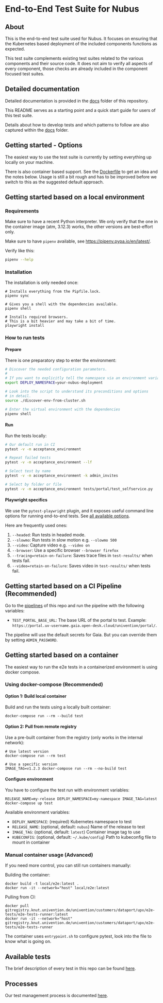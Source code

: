 # End-to-End Test Suite for Nubus

## About

This is the end-to-end test suite used for Nubus. It focuses on ensuring that
the Kubernetes based deployment of the included components functions as
expected.

This test suite complements existing test suites related to the various
components and their source code. It does not aim to verify all aspects of every
component, those checks are already included in the component focused test
suites.


## Detailed documentation

Detailed documentation is provided in the [docs](./docs) folder of this
repository.

This README serves as a starting point and a quick start guide for users of this
test suite.

Details about how to develop tests and which patterns to follow are also
captured within the [docs](./docs) folder.


## Getting started - Options

The easiest way to use the test suite is currently by setting everything up
locally on your machine.

There is also container based support. See the [Dockerfile](./Dockerfile) to get
an idea and the notes below. Usage is still a bit rough and has to be improved
before we switch to this as the suggested default approach.


## Getting started based on a local environment

### Requirements

Make sure to have a recent Python interpreter. We only verify that the one in
the container image (atm, 3.12.3) works, the other versions are best-effort only.

Make sure to have `pipenv` available, see <https://pipenv.pypa.io/en/latest/>.

Verify like this:

```sh
pipenv --help
```

### Installation

The installation is only needed once:

```
# Installs everything from the Pipfile.lock.
pipenv sync

# Gives you a shell with the dependencies available.
pipenv shell

# Installs required browsers.
# This is a bit heavier and may take a bit of time.
playwright install
```

### How to run tests

#### Prepare

There is one preparatory step to enter the environment:

```sh
# Discover the needed configuration parameters.
#
# If you want to explicitly tell the namespace via an environment variable
export DEPLOY_NAMESPACE=your-nubus-deployment

# Look into the script to understand its preconditions and options
# in detail.
source ./discover-env-from-cluster.sh

# Enter the virtual environment with the dependencies
pipenv shell
```

#### Run

Run the tests locally:

```sh
# Our default run in CI
pytest -v -m acceptance_environment

# Repeat failed tests
pytest -v -m acceptance_environment --lf

# Select test by name
pytest -v -m acceptance_environment -k admin_invites

# Select by folder or file
pytest -v -m acceptance_environment tests/portal/test_selfservice.py
```

#### Playwright specifics

We use the `pytest-playwright` plugin, and it exposes useful command line
options for running end-to-end tests. See [all available
options](https://playwright.dev/python/docs/test-runners).

Here are frequently used ones:

1. `--headed`: Run tests in headed mode.
2. `--slowmo`: Run tests in slow motion e.g. `--slowmo 500`
3. `--video`: Capture video e.g. `--video on`
4. `--browser`: Use a specific browser `--browser firefox`
5. `--tracing=retain-on-failure`: Saves trace files in `test-results/` when tests fail.
6. `--video=retain-on-failure`: Saves video in `test-results/`  when tests fail.


## Getting started based on a CI Pipeline (Recommended)

Go to the
[pipelines](https://git.knut.univention.de/univention/customers/dataport/upx/e2e-tests/-/pipelines)
of this repo and run the pipeline with the following variables:

- `TEST_PORTAL_BASE_URL`: The base URL of the portal to test. Example: `https://portal.uv-username.gaia.open-desk.cloud/univention/portal/`.

The pipeline will use the default secrets for Gaia. But you can override them by
setting `ADMIN_PASSWORD`.


## Getting started based on a container

The easiest way to run the e2e tests in a containerized environment is using docker compose.

### Using docker-compose (Recommended)

#### Option 1: Build local container

Build and run the tests using a locally built container:

```shell
docker-compose run --rm --build test
```

#### Option 2: Pull from remote registry

Use a pre-built container from the registry (only works in the internal network):

```shell
# Use latest version
docker-compose run --rm test

# Use a specific version
IMAGE_TAG=v1.2.3 docker-compose run --rm --no-build test
```

#### Configure environment

You have to configure the test run with environment variables:

```shell
RELEASE_NAME=my-release DEPLOY_NAMESPACE=my-namespace IMAGE_TAG=latest docker-compose up test
```

Available environment variables:
- `DEPLOY_NAMESPACE`: (required) Kubernetes namespace to test
- `RELEASE_NAME`: (optional, default: `nubus`) Name of the release to test
- `IMAGE_TAG`: (optional, default: `latest`) Container image tag to use
- `KUBECONFIG`: (optional, default: `~/.kube/config`) Path to kubeconfig file to mount in container

### Manual container usage (Advanced)

If you need more control, you can still run containers manually:

Building the container:

```shell
docker build -t local/e2e:latest .
docker run -it --network="host" local/e2e:latest
```

Pulling from CI:

```shell
docker pull gitregistry.knut.univention.de/univention/customers/dataport/upx/e2e-tests/e2e-tests-runner:latest
docker run -it --network="host" gitregistry.knut.univention.de/univention/customers/dataport/upx/e2e-tests/e2e-tests-runner
```

The container uses `entrypoint.sh` to configure pytest, look into the file to
know what is going on.


## Available tests

The brief description of every test in this repo can be found [here](tests.md).


## Processes

Our test management process is documented
[here](https://univention.gitpages.knut.univention.de/customers/dataport/team-souvap/testing/test-management.html).
